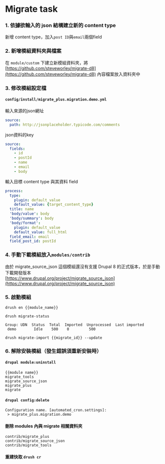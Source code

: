 # Migrate task

### 1. 依據欲輸入的 json 結構建立新的 content type
新增 content type，加入`post ID`與`email`兩個field

### 2. 新增模組資料夾與檔案
在 `module/custom` 下建立新模組資料夾，將 [https://github.com/steveworley/migrate-d8](https://github.com/steveworley/migrate-d8) 內容檔案放入資料夾中

### 3. 修改模組設定檔
#### `config/install/migrate_plus.migration.demo.yml`

輸入來源的json網址

```yaml
source:
  path: http://jsonplaceholder.typicode.com/comments
```

json資料的key

```yaml
source:
  fields:
    - id
    - postId
    - name
    - email
    - body
```

輸入目標 content type 與其資料 field

```yaml
process:
  type:
    plugin: default_value
    default_value: {target_content_type}
  title: name
  'body/value': body
  'body/summary': body
  'body/format':
    plugin: default_value
    default_value: full_html
  field_email: email
  field_post_id: postId
```

### 4. 手動下載模組放入`modules/contrib`
由於 migrate_source_json 這個模組還沒有支援 Drupal 8 的正式版本，於是手動下載開發版本  
[https://www.drupal.org/project/migrate_source_json](https://www.drupal.org/project/migrate_source_json)  

### 5. 啟動模組
`drush en {{module_name}}`  

`drush migrate-status`

```
Group: UDN  Status  Total  Imported  Unprocessed  Last imported
 demo        Idle    500    0         500
```

`drush migrate-import {{migrate_id}} --update`

### 6. 解除安裝模組（發生錯誤須重新安裝時）

#### `drupal module:uninstall`

```
{{module name}}  
migrate_tools  
migrate_source_json  
migrate_plus
migrate
```

#### `drupal config:delete`

```shell
Configuration name. [automated_cron.settings]:  
 > migrate_plus.migration.demo
```

#### 刪除 modules 內與 migrate 相關資料夾
```
contrib/migrate_plus
contrib/migrate_source_json
contrib/migrate_tools
```

#### 重建快取 `drush cr`
